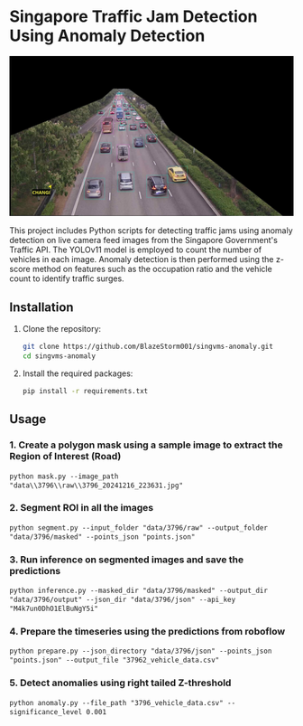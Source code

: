# Singapore Traffic Jam Detection Using Anomaly Detection

![Traffic](data/3796/output/3796_20241211_190138.jpg)

This project includes Python scripts for detecting traffic jams using anomaly detection on live camera feed images from the Singapore Government's Traffic API. The YOLOv11 model is employed to count the number of vehicles in each image. Anomaly detection is then performed using the z-score method on features such as the occupation ratio and the vehicle count to identify traffic surges.


## Installation

1. Clone the repository:
    ```sh
    git clone https://github.com/BlazeStorm001/singvms-anomaly.git
    cd singvms-anomaly
    ```

2. Install the required packages:
    ```sh
    pip install -r requirements.txt
    ```

## Usage

### 1. Create a polygon mask using a sample image to extract the Region of Interest (Road)
```
python mask.py --image_path "data\\3796\\raw\\3796_20241216_223631.jpg"

```

### 2. Segment ROI in all the images
```
python segment.py --input_folder "data/3796/raw" --output_folder "data/3796/masked" --points_json "points.json"

```

### 3. Run inference on segmented images and save the predictions
```
python inference.py --masked_dir "data/3796/masked" --output_dir "data/3796/output" --json_dir "data/3796/json" --api_key "M4k7un0DhO1ElBuNgY5i"

```

### 4. Prepare the timeseries using the predictions from roboflow
```
python prepare.py --json_directory "data/3796/json" --points_json "points.json" --output_file "37962_vehicle_data.csv"

```

### 5. Detect anomalies using right tailed Z-threshold
```
python anomaly.py --file_path "3796_vehicle_data.csv" --significance_level 0.001
```
